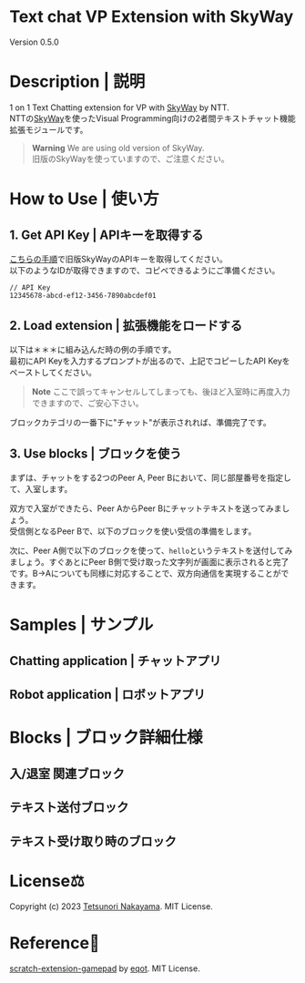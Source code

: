 # Text chat VP Extension with SkyWay
Version 0.5.0   

# Description | 説明
1 on 1 Text Chatting extension for VP with [SkyWay](https://skyway.ntt.com/ja/) by NTT.  
NTTの[SkyWay](https://skyway.ntt.com/ja/)を使ったVisual Programming向けの2者間テキストチャット機能拡張モジュールです。 
> **Warning**
> We are using old version of SkyWay.  
> 旧版のSkyWayを使っていますので、ご注意ください。

# How to Use | 使い方
## 1. Get API Key | APIキーを取得する
[こちらの手順](./api-key.md)で旧版SkyWayのAPIキーを取得してください。  
以下のようなIDが取得できますので、コピペできるようにご準備ください。
```
// API Key
12345678-abcd-ef12-3456-7890abcdef01
```

## 2. Load extension | 拡張機能をロードする
以下は＊＊＊に組み込んだ時の例の手順です。  
最初にAPI Keyを入力するプロンプトが出るので、上記でコピーしたAPI Keyをペーストしてください。  

> **Note**
> ここで誤ってキャンセルしてしまっても、後ほど入室時に再度入力できますので、ご安心下さい。

ブロックカテゴリの一番下に"チャット"が表示されれば、準備完了です。

## 3. Use blocks | ブロックを使う
まずは、チャットをする2つのPeer A, Peer Bにおいて、同じ部屋番号を指定して、入室します。

双方で入室ができたら、Peer AからPeer Bにチャットテキストを送ってみましょう。  
受信側となるPeer Bで、以下のブロックを使い受信の準備をします。

次に、Peer A側で以下のブロックを使って、`hello`というテキストを送付してみましょう。すぐあとにPeer B側で受け取った文字列が画面に表示されると完了です。B→Aについても同様に対応することで、双方向通信を実現することができます。

# Samples | サンプル
## Chatting application | チャットアプリ

## Robot application | ロボットアプリ


# Blocks | ブロック詳細仕様
## 入/退室 関連ブロック
## テキスト送付ブロック
## テキスト受け取り時のブロック
## 




# License⚖️
Copyright (c) 2023 [Tetsunori Nakayama](https://github.com/tetunori). MIT License.

# Reference📖

[scratch-extension-gamepad](https://github.com/eqot/scratch-extension-gamepad) by [eqot](https://github.com/eqot). MIT License.
